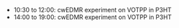- 10:30 to 12:00: cwEDMR experiment on VOTPP in P3HT
- 14:00 to 19:00: cwEDMR experiment on VOTPP in P3HT